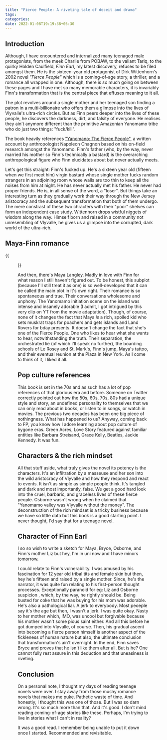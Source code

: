 ```yaml
---
title: "Fierce People: A riveting tale of deceit and drama"
tags:
categories: 
date: 2022-01-08T19:19:38+05:30
---
```


## Introduction   

Although, I have encountered and internalized many teenaged male protagonists, from the meek Charlie from POBAW, to the valiant Tariq, to the quirky Holden Caulfield, _Finn Earl_, my latest discovery, refuses to be filed amongst them. He is the sixteen-year old protagonist of Dirk Wittenhorn's 2002 novel _"Fierce People"_ which is a coming-of-age story, a thriller, and a romance all wrapped in one. Although, there is _so_ much going on between these pages and I have met so many memorable characters, it is invariably Finn's transformation that is the central piece that effuses meaning to it all.   

The plot revolves around a single mother and her teenaged son finding a patron in a multi-billionaire who offers them a glimpse into the lives of Vlyvalle's ultra-rich circles. But as Finn peers deeper into the lives of these people, he discovers the darkness, dirt, and falsity of everyone. He realises they ain't anymore different than the primitive Amazonian Yanomamo tribe who do just two things: "fuck/kill".   

The book heavily references ["Yanomano: The Fierce People"][0], a written account by anthropologist Napoleon Chagnon based on his on-field research amongst the Yanomamo. Finn's father (who, by the way, never married his mother so Finn's technically a bastard) is the overarching anthropological figure who Finn elucidates about but never actually meets. 

Let's get this straight: Finn's fucked up. He's a sixteen year old (fifteen when we first meet him) virgin bastard whose single mother fucks random strangers in an adjoining room whose walls are too thin to keep all the noises from him at night. He has never actually met his father. He never had proper friends. He is, in all sense of the word, a "loser". But things take an interesting turn as they gradually work their way through the New Jersey aristocracy and the subsequent transformation that both of them undergo. The mere constrast of these two chracters with their "poor" shelves can form an independent case study. Wittenhorn drops wistful niggets of wisdom along the way. Himself born and raised in a community not unresembling of Vlyvalle, he gives us a glimpse into the corrupted, dark world of the ultra-rich.   

## Maya-Finn romance   

{{<figure src="/img/fp/0.jpg" width="500px" caption="Fierce People (2005). Only decent scene to put here IMO.">}}

And then, there's Maya Langley. Madly in love with Finn for what reason I still haven't figured out. To be honest, this subplot (because I'll still treat it as one) is so well-developed that it can be called the main plot in it's own right. Their romance is so spontaneous and true. Their conversations wholesome and unphony. The Yanomamo initiation scene on the island was intense and insanely adorable (I admit, I got intrigued by this very clip on YT from the movie adaptation). Though, of course, none of it changes the fact that Maya _is_ a rich, spoiled kid who sets muskrat traps for poachers and gets islands and Land Rovers for bday presents. It doesn't change the fact that she's one of the Fierce People. One who likes to hear what she wants to hear, notwithstanding the truth. Their separation, the orchestrated lie (of which I'll speak no further), the boarding schools of Le Rosey and St. Mark's, Finn's jump, Maya's tattoo, and their eventual reunion at the Plaza in New York. As I come to think of it, I liked it all.    

## Pop culture references   

This book is set in the 70s and as such has a lot of pop references of that glorious era and before. Someone on Twitter correctly pointed out how the 50s, 60s, 70s, 80s had a unique style and story, an undefined personality to themselves that we can only read about in books, or listen to in songs, or watch in movies. The previous two decades has been one big piece of nothingness. What has happened to us? Anyway, coming back to FP, you know how I adore learning about pop culture of bygone eras. Green Acres, Love Story featured against familiar entities like Barbara Streisand, Grace Kelly, Beatles, Jackie Kennedy. It was fun.   

## Characters &amp; the rich mindset   

All that stuff aside, what truly gives the novel its potency is the characters. It's an infiltration by a masseuse and her son into the wild aristocracy of Vlyvalle and how they respond and react to events. It isn't as simple as simple people think. It's tangled and dark and most importantly, false. We get a good hard look into the cruel, barbaric, and graceless lives of these fierce people. Osborne wasn't wrong when he claimed that "Yanomamo valley was Vlyvalle without the money". The deconstruction of the rich mindset is a tricky business because we have so little data but this book is a good starting point. I never thought, I'd say that for a teenage novel.   

## Character of Finn Earl

I so so wish to write a sketch for Maya, Bryce, Osborne, and Finn's mother Liz but hey, I'm in uni now and I have minors tomorrow.   

I could relate to Finn's vulnerability. I was amused by his fascination for 12 year old tribal tits and female skin but then, hey he's fifteen and raised by a single mother. Since, he's the narrator, it was quite fun relating to his first-person thought processes. Exceptionally paranoid for eg: Liz and Osborne suspicion , which, by the way, he rightly should be. Being busted for coke that he was buying for his mom was adorable. He's also a pathological liar. A jerk to everybody. Most peoeple say it's the age but then, I wasn't a jerk. I was quite okay. Nasty to her mother which, IMO, was uncool but forgivable because his mother wasn't some pious saint either. And all this before he got dumped into Vlyvalle, of course. Then, his gradual ascent into becoming a fierce person himself is another aspect of the fickleness of human nature but also, the ultimate conclusion that transformation's ain't overnight. In the end, Finn saves Bryce and proves that he isn't like them after all. But is he?  One cannot fully rest assure in this deduction and that uneasiness is riveting.    

## Conclusion   

On a personal note, I thought my days of reading teenage novels were over. I stay away from those mushy romance novels that makes me puke. Pathetic waste of time. And honestly, I thought this was one of those. But I was so darn wrong. It's so much more than that. And it's good. I don't mind reading coming-of-age stories like these. Perhaps, I'm trying to live in stories what I can't in reality?   

It was a good read. I remember being unable to put it down once I started. Recommended and revisitable.


[0]: https://www.goodreads.com/en/book/show/227723.The_Yanomam_
